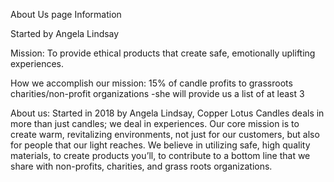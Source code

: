 About Us page Information

Started by Angela Lindsay

Mission: To provide ethical products that create safe, emotionally uplifting experiences.

How we accomplish our mission: 15% of candle profits to grassroots charities/non-profit organizations
    -she will provide us a list of at least 3


About us:
Started in 2018 by Angela Lindsay, Copper Lotus Candles deals in more than just candles; we deal in experiences. Our core mission is to create warm, revitalizing environments, not just for our customers, but also for people that our light reaches. We believe in utilizing safe, high quality materials, to create products you’ll, to contribute to a bottom line that we share with non-profits, charities, and grass roots organizations.
